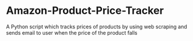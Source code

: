 # Amazon-Product-Price-Tracker
A Python script which tracks prices of products by using web scraping and sends email to user when the price of the product falls
